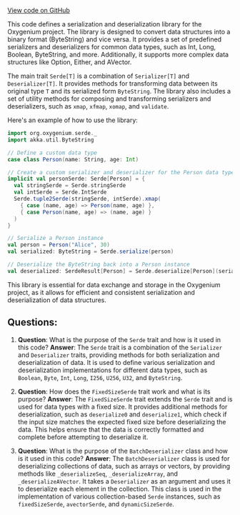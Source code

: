 [View code on GitHub](https://github.com/oxygenium/oxygenium/serde/src/main/scala/org/oxygenium/serde/Serde.scala)

This code defines a serialization and deserialization library for the Oxygenium project. The library is designed to convert data structures into a binary format (ByteString) and vice versa. It provides a set of predefined serializers and deserializers for common data types, such as Int, Long, Boolean, ByteString, and more. Additionally, it supports more complex data structures like Option, Either, and AVector.

The main trait `Serde[T]` is a combination of `Serializer[T]` and `Deserializer[T]`. It provides methods for transforming data between its original type `T` and its serialized form `ByteString`. The library also includes a set of utility methods for composing and transforming serializers and deserializers, such as `xmap`, `xfmap`, `xomap`, and `validate`.

Here's an example of how to use the library:

```scala
import org.oxygenium.serde._
import akka.util.ByteString

// Define a custom data type
case class Person(name: String, age: Int)

// Create a custom serializer and deserializer for the Person data type
implicit val personSerde: Serde[Person] = {
  val stringSerde = Serde.stringSerde
  val intSerde = Serde.IntSerde
  Serde.tuple2Serde(stringSerde, intSerde).xmap(
    { case (name, age) => Person(name, age) },
    { case Person(name, age) => (name, age) }
  )
}

// Serialize a Person instance
val person = Person("Alice", 30)
val serialized: ByteString = Serde.serialize(person)

// Deserialize the ByteString back into a Person instance
val deserialized: SerdeResult[Person] = Serde.deserialize[Person](serialized)
```

This library is essential for data exchange and storage in the Oxygenium project, as it allows for efficient and consistent serialization and deserialization of data structures.
## Questions: 
 1. **Question**: What is the purpose of the `Serde` trait and how is it used in this code?
   **Answer**: The `Serde` trait is a combination of the `Serializer` and `Deserializer` traits, providing methods for both serialization and deserialization of data. It is used to define various serialization and deserialization implementations for different data types, such as `Boolean`, `Byte`, `Int`, `Long`, `I256`, `U256`, `U32`, and `ByteString`.

2. **Question**: How does the `FixedSizeSerde` trait work and what is its purpose?
   **Answer**: The `FixedSizeSerde` trait extends the `Serde` trait and is used for data types with a fixed size. It provides additional methods for deserialization, such as `deserialize0` and `deserialize1`, which check if the input size matches the expected fixed size before deserializing the data. This helps ensure that the data is correctly formatted and complete before attempting to deserialize it.

3. **Question**: What is the purpose of the `BatchDeserializer` class and how is it used in this code?
   **Answer**: The `BatchDeserializer` class is used for deserializing collections of data, such as arrays or vectors, by providing methods like `_deserializeSeq`, `_deserializeArray`, and `_deserializeAVector`. It takes a `Deserializer` as an argument and uses it to deserialize each element in the collection. This class is used in the implementation of various collection-based `Serde` instances, such as `fixedSizeSerde`, `avectorSerde`, and `dynamicSizeSerde`.